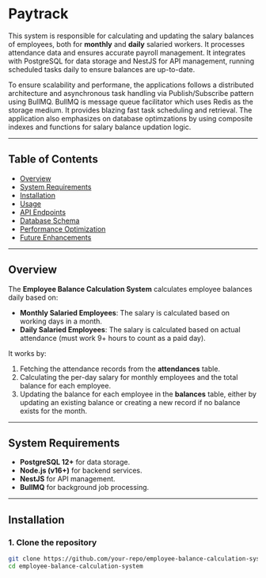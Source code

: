 # Paytrack

This system is responsible for calculating and updating the salary balances of employees, both for **monthly** and **daily** salaried workers. It processes attendance data and ensures accurate payroll management. It integrates with PostgreSQL for data storage and NestJS for API management, running scheduled tasks daily to ensure balances are up-to-date.

To ensure scalability and performane, the applications follows a distributed architecture and asynchronous task handling via Publish/Subscribe pattern using BullMQ. BullMQ is message queue facilitator which uses Redis as the storage medium. It provides blazing fast task scheduling and retrieval. The application also emphasizes on database optimzations by using composite indexes and functions for salary balance updation logic.

---

## Table of Contents
- [Overview](#overview)
- [System Requirements](#system-requirements)
- [Installation](#installation)
- [Usage](#usage)
- [API Endpoints](#api-endpoints)
- [Database Schema](#database-schema)
- [Performance Optimization](#performance-optimization)
- [Future Enhancements](#future-enhancements)

---

## Overview

The **Employee Balance Calculation System** calculates employee balances daily based on:
- **Monthly Salaried Employees**: The salary is calculated based on working days in a month.
- **Daily Salaried Employees**: The salary is calculated based on actual attendance (must work 9+ hours to count as a paid day).

It works by:
1. Fetching the attendance records from the **attendances** table.
2. Calculating the per-day salary for monthly employees and the total balance for each employee.
3. Updating the balance for each employee in the **balances** table, either by updating an existing balance or creating a new record if no balance exists for the month.

---

## System Requirements

- **PostgreSQL 12+** for data storage.
- **Node.js (v16+)** for backend services.
- **NestJS** for API management.
- **BullMQ** for background job processing.

---

## Installation

### 1. Clone the repository

```bash
git clone https://github.com/your-repo/employee-balance-calculation-system.git
cd employee-balance-calculation-system
